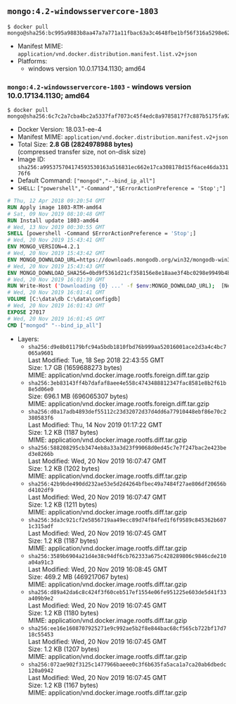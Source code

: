 ## `mongo:4.2-windowsservercore-1803`

```console
$ docker pull mongo@sha256:bc995a9883b8aa47a7a771a11fbac63a3c4648fbe1bf56f316a5298e6297b345
```

-	Manifest MIME: `application/vnd.docker.distribution.manifest.list.v2+json`
-	Platforms:
	-	windows version 10.0.17134.1130; amd64

### `mongo:4.2-windowsservercore-1803` - windows version 10.0.17134.1130; amd64

```console
$ docker pull mongo@sha256:6c7c2a7cba4bc2a5337faf7073c45f4edc8a9785817f7c887b5175fa928fede6
```

-	Docker Version: 18.03.1-ee-4
-	Manifest MIME: `application/vnd.docker.distribution.manifest.v2+json`
-	Total Size: **2.8 GB (2824978988 bytes)**  
	(compressed transfer size, not on-disk size)
-	Image ID: `sha256:a995375704174593530163a516831ec662e17ca308178d15f6ace46da33176f6`
-	Default Command: `["mongod","--bind_ip_all"]`
-	`SHELL`: `["powershell","-Command","$ErrorActionPreference = 'Stop';"]`

```dockerfile
# Thu, 12 Apr 2018 09:20:54 GMT
RUN Apply image 1803-RTM-amd64
# Sat, 09 Nov 2019 08:10:48 GMT
RUN Install update 1803-amd64
# Wed, 13 Nov 2019 00:30:55 GMT
SHELL [powershell -Command $ErrorActionPreference = 'Stop';]
# Wed, 20 Nov 2019 15:43:41 GMT
ENV MONGO_VERSION=4.2.1
# Wed, 20 Nov 2019 15:43:42 GMT
ENV MONGO_DOWNLOAD_URL=https://downloads.mongodb.org/win32/mongodb-win32-x86_64-2012plus-4.2.1-signed.msi
# Wed, 20 Nov 2019 15:43:43 GMT
ENV MONGO_DOWNLOAD_SHA256=0bd9f5361d21cf358156e8e18aae3f4bc0298e9949b4b988c4b15b52913f91d6
# Wed, 20 Nov 2019 16:01:39 GMT
RUN Write-Host ('Downloading {0} ...' -f $env:MONGO_DOWNLOAD_URL); 	[Net.ServicePointManager]::SecurityProtocol = [Net.SecurityProtocolType]::Tls12; 	(New-Object System.Net.WebClient).DownloadFile($env:MONGO_DOWNLOAD_URL, 'mongo.msi'); 		Write-Host ('Verifying sha256 ({0}) ...' -f $env:MONGO_DOWNLOAD_SHA256); 	if ((Get-FileHash mongo.msi -Algorithm sha256).Hash -ne $env:MONGO_DOWNLOAD_SHA256) { 		Write-Host 'FAILED!'; 		exit 1; 	}; 		Write-Host 'Installing ...'; 	Start-Process msiexec -Wait 		-ArgumentList @( 			'/i', 			'mongo.msi', 			'/quiet', 			'/qn', 			'INSTALLLOCATION=C:\mongodb', 			'ADDLOCAL=all' 		); 	$env:PATH = 'C:\mongodb\bin;' + $env:PATH; 	[Environment]::SetEnvironmentVariable('PATH', $env:PATH, [EnvironmentVariableTarget]::Machine); 		Write-Host 'Verifying install ...'; 	Write-Host '  mongo --version'; mongo --version; 	Write-Host '  mongod --version'; mongod --version; 		Write-Host 'Removing ...'; 	Remove-Item C:\mongodb\bin\*.pdb -Force; 	Remove-Item C:\windows\installer\*.msi -Force; 	Remove-Item mongo.msi -Force; 		Write-Host 'Complete.';
# Wed, 20 Nov 2019 16:01:41 GMT
VOLUME [C:\data\db C:\data\configdb]
# Wed, 20 Nov 2019 16:01:43 GMT
EXPOSE 27017
# Wed, 20 Nov 2019 16:01:45 GMT
CMD ["mongod" "--bind_ip_all"]
```

-	Layers:
	-	`sha256:d9e8b01179bfc94a5bdb1810fbd76b999aa52016001ace2d3a4c4bc7065a9601`  
		Last Modified: Tue, 18 Sep 2018 22:43:55 GMT  
		Size: 1.7 GB (1659688273 bytes)  
		MIME: application/vnd.docker.image.rootfs.foreign.diff.tar.gzip
	-	`sha256:3eb83143ff4b7dafaf8aee4e558c4743488812347fac8581e8b2f61b8e5d06e0`  
		Size: 696.1 MB (696065307 bytes)  
		MIME: application/vnd.docker.image.rootfs.foreign.diff.tar.gzip
	-	`sha256:d0a17adb4893def55112c23d32072d37d4dd6a77910448ebf86e70c2380583f6`  
		Last Modified: Thu, 14 Nov 2019 01:17:22 GMT  
		Size: 1.2 KB (1187 bytes)  
		MIME: application/vnd.docker.image.rootfs.diff.tar.gzip
	-	`sha256:588208295cb3474eb8a33a3d23f99068d0ed45c7e7f247bac2e423bed3e8266b`  
		Last Modified: Wed, 20 Nov 2019 16:07:47 GMT  
		Size: 1.2 KB (1202 bytes)  
		MIME: application/vnd.docker.image.rootfs.diff.tar.gzip
	-	`sha256:42b9bde490dd232ae53e5d2d4264bfbec49a7484f27ae806df20656bd4102df9`  
		Last Modified: Wed, 20 Nov 2019 16:07:47 GMT  
		Size: 1.2 KB (1211 bytes)  
		MIME: application/vnd.docker.image.rootfs.diff.tar.gzip
	-	`sha256:3da3c921cf2e5856719aa49ecc89d74f84fed1f6f9589c845362b6071c315adf`  
		Last Modified: Wed, 20 Nov 2019 16:07:45 GMT  
		Size: 1.2 KB (1187 bytes)  
		MIME: application/vnd.docker.image.rootfs.diff.tar.gzip
	-	`sha256:3589b6904a21d4e38c94df6cb762333a675c428289806c9846cde210a04a91c3`  
		Last Modified: Wed, 20 Nov 2019 16:08:45 GMT  
		Size: 469.2 MB (469217067 bytes)  
		MIME: application/vnd.docker.image.rootfs.diff.tar.gzip
	-	`sha256:d89a42da6c8c424f3f60ceb517ef1554e06fe951225e603de5d41f33a409b9e2`  
		Last Modified: Wed, 20 Nov 2019 16:07:45 GMT  
		Size: 1.2 KB (1180 bytes)  
		MIME: application/vnd.docker.image.rootfs.diff.tar.gzip
	-	`sha256:ee16e1608707925271e9c992ae5b2f8e844bac68cf565cb722bf17d718c55453`  
		Last Modified: Wed, 20 Nov 2019 16:07:45 GMT  
		Size: 1.2 KB (1207 bytes)  
		MIME: application/vnd.docker.image.rootfs.diff.tar.gzip
	-	`sha256:072ae902f3125c1477966baeee0c3f6b635fa5aca1a7ca20ab6dbedc120a0942`  
		Last Modified: Wed, 20 Nov 2019 16:07:45 GMT  
		Size: 1.2 KB (1167 bytes)  
		MIME: application/vnd.docker.image.rootfs.diff.tar.gzip
